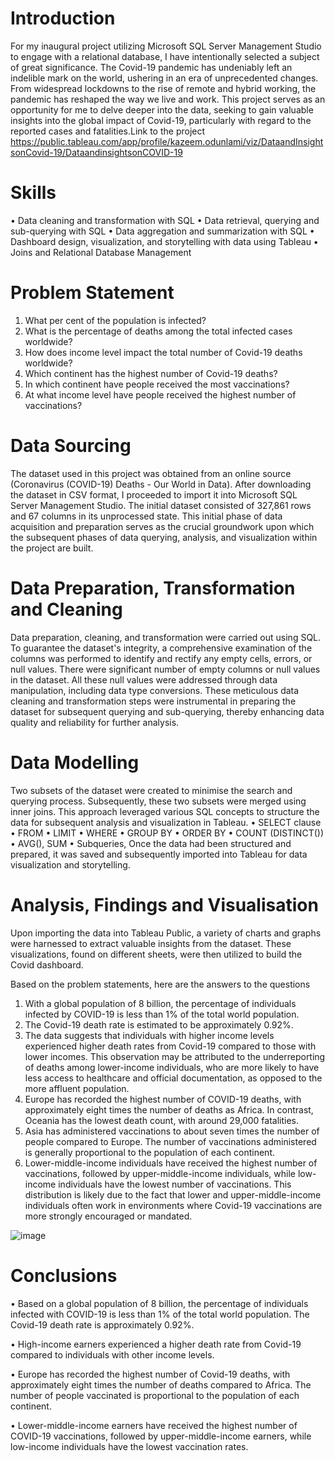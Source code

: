 # Introduction
For my inaugural project utilizing Microsoft SQL Server Management Studio to engage with a relational database, I have intentionally selected a subject of great significance. The Covid-19 pandemic has undeniably left an indelible mark on the world, ushering in an era of unprecedented changes. From widespread lockdowns to the rise of remote and hybrid working, the pandemic has reshaped the way we live and work. This project serves as an opportunity for me to delve deeper into the data, seeking to gain valuable insights into the global impact of Covid-19, particularly with regard to the reported cases and fatalities.Link to the project https://public.tableau.com/app/profile/kazeem.odunlami/viz/DataandInsightsonCovid-19/DataandinsightsonCOVID-19 

# Skills
•	Data cleaning and transformation with SQL
•	Data retrieval, querying and sub-querying with SQL
•	Data aggregation and summarization with SQL
•	Dashboard design, visualization, and storytelling with data using Tableau
•	Joins and Relational Database Management

# Problem Statement
1.	What per cent of the population is infected?
2.	What is the percentage of deaths among the total infected cases worldwide?
3.	How does income level impact the total number of Covid-19 deaths worldwide?
4.	Which continent has the highest number of Covid-19 deaths?
5.	In which continent have people received the most vaccinations?
6.	At what income level have people received the highest number of vaccinations?
   
# Data Sourcing
The dataset used in this project was obtained from an online source (Coronavirus (COVID-19) Deaths - Our World in Data). After downloading the dataset in CSV format, I proceeded to import it into Microsoft SQL Server Management Studio. The initial dataset consisted of 327,861 rows and 67 columns in its unprocessed state. This initial phase of data acquisition and preparation serves as the crucial groundwork upon which the subsequent phases of data querying, analysis, and visualization within the project are built.

# Data Preparation, Transformation and Cleaning

Data preparation, cleaning, and transformation were carried out using SQL. To guarantee the dataset's integrity, a comprehensive examination of the columns was performed to identify and rectify any empty cells, errors, or null values. There were significant number of empty columns or null values in the dataset. All these null values were addressed through data manipulation, including data type conversions. These meticulous data cleaning and transformation steps were instrumental in preparing the dataset for subsequent querying and sub-querying, thereby enhancing data quality and reliability for further analysis.

# Data Modelling
Two subsets of the dataset were created to minimise the search and querying process. Subsequently, these two subsets were merged using inner joins. This approach leveraged various SQL concepts to structure the data for subsequent analysis and visualization in Tableau.
•	SELECT clause
•	FROM
•	LIMIT
•	WHERE
•	GROUP BY
•	ORDER BY
•	COUNT (DISTINCT())
•	AVG(), SUM
•	Subqueries,
Once the data had been structured and prepared, it was saved and subsequently imported into Tableau for data visualization and storytelling.

# Analysis, Findings and Visualisation
Upon importing the data into Tableau Public, a variety of charts and graphs were harnessed to extract valuable insights from the dataset. These visualizations, found on different sheets, were then utilized to build the Covid dashboard.

 

Based on the problem statements, here are the answers to the questions
1. With a global population of 8 billion, the percentage of individuals infected by COVID-19 is less than 1% of the total world population.
2. The Covid-19 death rate is estimated to be approximately 0.92%.
3. The data suggests that individuals with higher income levels experienced higher death rates from Covid-19 compared to those with lower incomes. This observation may be attributed to the underreporting of deaths among lower-income individuals, who are more likely to have less access to healthcare and official documentation, as opposed to the more affluent population.
4. Europe has recorded the highest number of COVID-19 deaths, with approximately eight times the number of deaths as Africa. In contrast, Oceania has the lowest death count, with around 29,000 fatalities.
5. Asia has administered vaccinations to about seven times the number of people compared to Europe. The number of vaccinations administered is generally proportional to the population of each continent.
6. Lower-middle-income individuals have received the highest number of vaccinations, followed by upper-middle-income individuals, while low-income individuals have the lowest number of vaccinations. This distribution is likely due to the fact that lower and upper-middle-income individuals often work in environments where Covid-19 vaccinations are more strongly encouraged or mandated.

![image](https://github.com/ayomide2021/SQL-Covid-Dashboard1/assets/83126882/6501b083-52ad-4c83-ab4a-6d8d5cb383e1)


# Conclusions

•	Based on a global population of 8 billion, the percentage of individuals infected with COVID-19 is less than 1% of the total world population. The Covid-19 death rate is approximately 0.92%.

•	High-income earners experienced a higher death rate from Covid-19 compared to individuals with other income levels.

•	Europe has recorded the highest number of Covid-19 deaths, with approximately eight times the number of deaths compared to Africa. The number of people vaccinated is proportional to the population of each continent.

•	Lower-middle-income earners have received the highest number of COVID-19 vaccinations, followed by upper-middle-income earners, while low-income individuals have the lowest vaccination rates.

